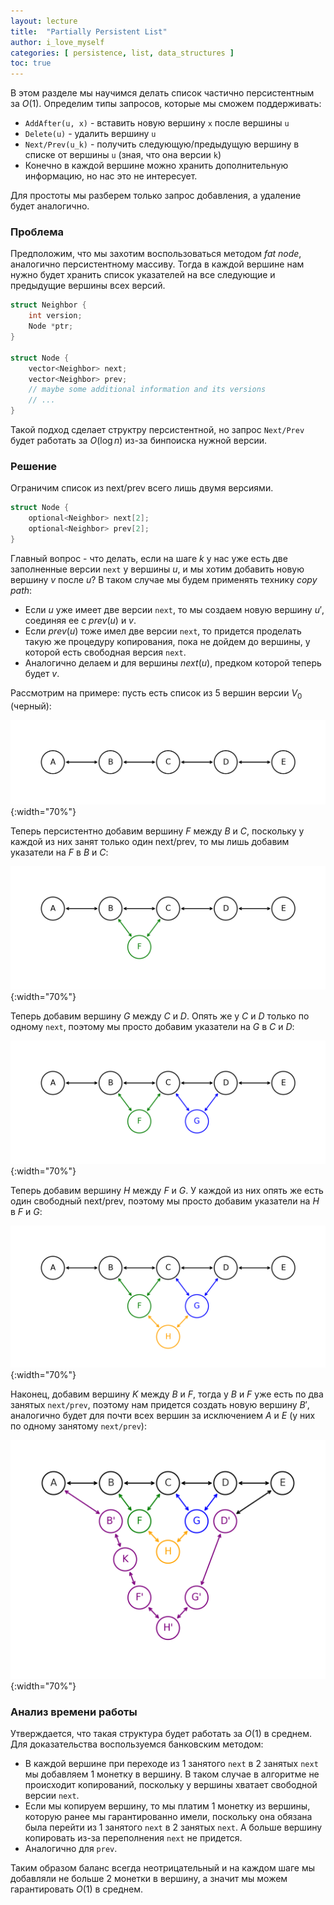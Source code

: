 ```yaml
---
layout: lecture
title:  "Partially Persistent List"
author: i_love_myself
categories: [ persistence, list, data_structures ]
toc: true
---
```


В этом разделе мы научимся делать список частично персистентным за $O(1)$. Определим типы запросов, которые мы сможем поддерживать:

* `AddAfter(u, x)` - вставить новую вершину `x` после вершины `u`
* `Delete(u)` - удалить вершину `u`
* `Next/Prev(u_k)` - получить следующую/предыдущую вершину в списке от вершины `u` (зная, что она версии `k`)
* Конечно в каждой вершине можно хранить дополнительную информацию, но нас это не интересует.

Для простоты мы разберем только запрос добавления, а удаление будет аналогично.

### Проблема

Предположим, что мы захотим воспользоваться методом _fat node_, аналогично персистентному массиву. Тогда в каждой вершине нам нужно будет хранить список указателей на все следующие и предыдущие вершины всех версий.

```cpp
struct Neighbor {
    int version;
    Node *ptr;
}

struct Node {
    vector<Neighbor> next;
    vector<Neighbor> prev;
    // maybe some additional information and its versions
    // ...
}
```

Такой подход сделает структру персистентной, но запрос `Next/Prev` будет работать за $O(\log n)$ из-за бинпоиска нужной версии.

### Решение

Ограничим список из next/prev всего лишь двумя версиями.

```cpp
struct Node {
    optional<Neighbor> next[2];
    optional<Neighbor> prev[2];
}
```

Главный вопрос - что делать, если на шаге $k$ у нас уже есть две заполненные версии `next` у вершины $u$, и мы хотим добавить новую вершину $v$ после $u$? В таком случае мы будем применять технику _copy path_:

* Если $u$ уже имеет две версии `next`, то мы создаем новую вершину $u'$, соединяя ее с $prev(u)$ и $v$.
* Если $prev(u)$ тоже имел две версии `next`, то придется проделать такую же процедуру копирования, пока не дойдем до вершины, у которой есть свободная версия `next`.
* Аналогично делаем и для вершины $next(u)$, предком которой теперь будет $v$.

Рассмотрим на примере: пусть есть список из 5 вершин версии $V_0$ (черный):

![v0](img/v0.png){:width="70%"}

Теперь персистентно добавим вершину $F$ между $B$ и $C$, поскольку у каждой из них занят только один next/prev, то мы лишь добавим указатели на $F$ в $B$ и $C$:

![v1](img/v1.png){:width="70%"}

Теперь добавим вершину $G$ между $C$ и $D$. Опять же у $C$ и $D$ только по одному `next`, поэтому мы просто добавим указатели на $G$ в $C$ и $D$:

![v2](img/v2.png){:width="70%"}

Теперь добавим вершину $H$ между $F$ и $G$. У каждой из них опять же есть один свободный next/prev, поэтому мы просто добавим указатели на $H$ в $F$ и $G$:

![v3](img/v3.png){:width="70%"}

Наконец, добавим вершину $K$ между $B$ и $F$, тогда у $B$ и $F$ уже есть по два занятых `next/prev`, поэтому нам придется создать новую вершину $B'$, аналогично будет для почти всех вершин за исключением $A$ и $E$ (у них по одному занятому `next/prev`):

![v4](img/v4.png){:width="70%"}

### Анализ времени работы

Утверждается, что такая структура будет работать за $O(1)$ в среднем. Для доказательства воспользуемся банковским методом:

* В каждой вершине при переходе из $1$ занятого `next` в $2$ занятых `next` мы добавляем $1$ монетку в вершину. В таком случае в алгоритме не происходит копирований, поскольку у вершины хватает свободной версии `next`.
* Если мы копируем вершину, то мы платим $1$ монетку из вершины, которую ранее мы гарантированно имели, поскольку она обязана была перейти из $1$ занятого `next` в $2$ занятых `next`. А больше вершину копировать из-за переполнения `next` не придется.
* Аналогично для `prev`.

Таким образом баланс всегда неотрицательный и на каждом шаге мы добавляли не больше $2$ монетки в вершину, а значит мы можем гарантировать $O(1)$ в среднем.
